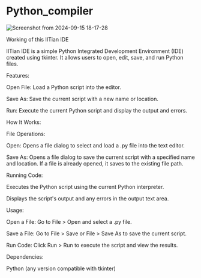 # Python_compiler

![Screenshot from 2024-09-15 18-17-28](https://github.com/user-attachments/assets/1b2401f3-2318-4c3c-a79b-2605db48e946)


Working of this 
IITian IDE

IITian IDE is a simple Python Integrated Development Environment (IDE) created using tkinter. It allows users to open, edit, save, and run Python files.

Features:


Open File: Load a Python script into the editor.


Save As: Save the current script with a new name or location.


Run: Execute the current Python script and display the output and errors.


How It Works:


File Operations:


Open: Opens a file dialog to select and load a .py file into the text editor.


Save As: Opens a file dialog to save the current script with a specified name and location. If a file is already opened, it saves to the existing file path.


Running Code:


Executes the Python script using the current Python interpreter.


Displays the script's output and any errors in the output text area.


Usage:


Open a File: Go to File > Open and select a .py file.


Save a File: Go to File > Save or File > Save As to save the current script.


Run Code: Click Run > Run to execute the script and view the results.


Dependencies:


Python (any version compatible with tkinter)
